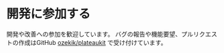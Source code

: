 # 開発に参加する

開発や改善への参加を歓迎しています。
バグの報告や機能要望、プルリクエストの作成はGitHub <a href="//www.github.com/ozekik/plateaukit" target="_blank">ozekik/plateaukit</a> で受け付けています。
